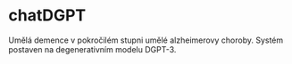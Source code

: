 # chatDGPT

Umělá demence v pokročilém stupni umělé alzheimerovy choroby. Systém postaven na degenerativním modelu DGPT-3.

